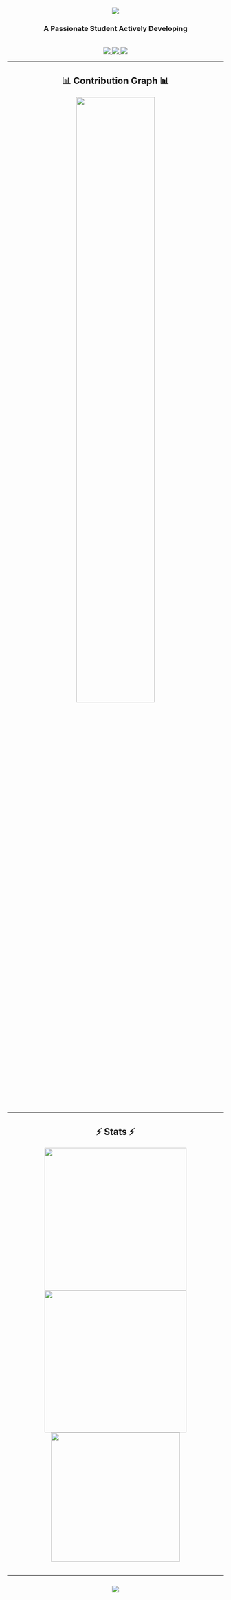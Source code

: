 <h1 align="center">
    <img src="https://readme-typing-svg.herokuapp.com/?font=Righteous&size=30&center=true&vCenter=true&width=450&height=50&duration=4000&lines=Hi+There!+👋;+I'm+sudoneoox!;" />
</h1>
<h3 align="center">A Passionate Student Actively Developing </h3>
<br/>
<div align="center"> 
  <a href="mailto:diegoa2992@gmail.com">
    <img src="https://img.shields.io/badge/Gmail-333333?style=for-the-badge&logo=gmail&logoColor=red" />
  </a>
  <a href="https://linkedin.com/in/diegocoronado0" target="_blank">
    <img src="https://img.shields.io/badge/LinkedIn-0077B5?style=for-the-badge&logo=linkedin&logoColor=white" />
  </a>
  <a href="https://github.com/sudoneoox" target="_blank">
     <img src="https://img.shields.io/badge/Portfolio-FF5722?style=for-the-badge&logo=todoist&logoColor=white" /> 
  </a>
</div>
<hr/>

<div align="center">
  <h2>📊 Contribution Graph 📊</h2>
  <img src="https://github-readme-activity-graph.vercel.app/graph?username=sudoneoox&theme=react-dark&hide_border=true&area=true" width="60%">
</div>

<hr/>

<h2 align="center">⚡ Stats ⚡</h2>
<div align=center>
  <img width=330 src="https://streak-stats.demolab.com/?user=sudoneoox&count_private=true&theme=react&border_radius=10" alt=""/>
  <img width=330 src="https://github-readme-stats-salesp07.vercel.app/api?username=sudoneoox&count_private=true&show_icons=true&theme=react&rank_icon=github&border_radius=10" />
  <br/>
  <img width=300 src="https://github-profile-summary-cards.vercel.app/api/cards/productive-time?username=sudoneoox&theme=react&utcOffset=-6" />
</div>

<br/>
<hr/>

<h3 align="center">
    <img src="https://readme-typing-svg.herokuapp.com/?font=Righteous&size=25&center=true&vCenter=true&width=500&height=70&duration=4000&lines=Thanks+for+visiting!+✌️;Shoot+me+a+message+on+LinkedIn!;I'm+always+down+to+collaborate">
</h3>

<br/>
